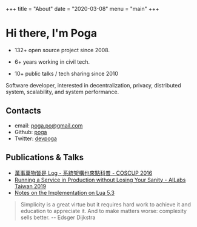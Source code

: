 +++
title = "About"
date = "2020-03-08"
menu = "main"
+++

# Hi there, I'm Poga

* 132+ open source project since 2008.

* 6+ years working in civil tech.

* 10+ public talks / tech sharing since 2010

Software developer, interested in decentralization, privacy, distributed system, scalability, and system performance.

## Contacts

* email: poga.po@gmail.com
* Github: [poga](https://github.com/poga)
* Twitter: [devpoga](https://twitter.com/devpoga)

## Publications & Talks

* [萬事萬物皆是 Log - 系統架構也來點科普 - COSCUP 2016](https://devpoga.org/post/2016-08-20_%E8%90%AC%E4%BA%8B%E8%90%AC%E7%89%A9%E7%9A%86%E6%98%AF-log-%E7%B3%BB%E7%B5%B1%E6%9E%B6%E6%A7%8B%E4%B9%9F%E4%BE%86%E9%BB%9E%E7%A7%91%E6%99%AE/)
* [Running a Service in Production without Losing Your Sanity - AILabs Taiwan 2019](https://www.slideshare.net/slideshow/embed_code/key/weOsOfldcNyPbB)
* [Notes on the Implementation on Lua 5.3](https://poga.github.io/lua53-notes/)

> Simplicity is a great virtue but it requires hard work to achieve it and education to appreciate it.
> And to make matters worse: complexity sells better.
>        -- Edsger Dijkstra


